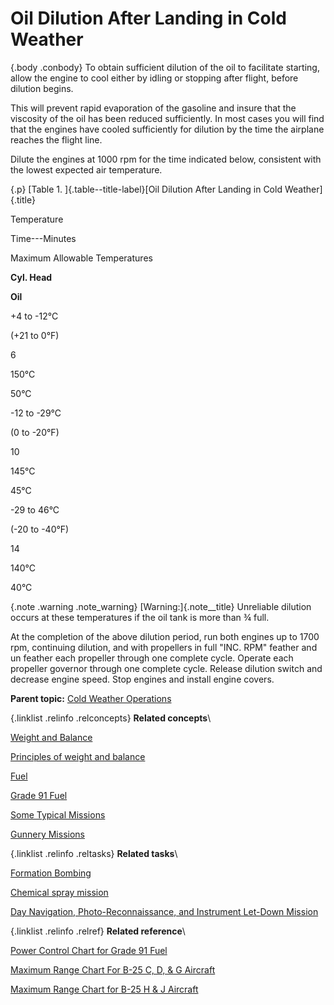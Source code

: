 
Oil Dilution After Landing in Cold Weather
==========================================

 {.body .conbody}
To obtain sufficient dilution of the oil to facilitate starting, allow
the engine to cool either by idling or stopping after flight, before
dilution begins.

This will prevent rapid evaporation of the gasoline and insure that the
viscosity of the oil has been reduced sufficiently. In most cases you
will find that the engines have cooled sufficiently for dilution by the
time the airplane reaches the flight line.

Dilute the engines at 1000 rpm for the time indicated below, consistent
with the lowest expected air temperature.

 {.p}
[Table 1. ]{.table--title-label}[Oil Dilution After Landing in Cold
Weather]{.title}

Temperature




Time---Minutes

Maximum Allowable Temperatures

**Cyl. Head**

**Oil**

+4 to -12°C

(+21 to 0°F)

6

150°C

50°C

-12 to -29°C

(0 to -20°F)

10

145°C

45°C

-29 to 46°C

(-20 to -40°F)

14

140°C

40°C

 {.note .warning .note_warning}
[Warning:]{.note__title} Unreliable dilution occurs at these
temperatures if the oil tank is more than ¾ full.


At the completion of the above dilution period, run both engines up to
1700 rpm, continuing dilution, and with propellers in full \"INC. RPM\"
feather and un feather each propeller through one complete cycle.
Operate each propeller governor through one complete cycle. Release
dilution switch and decrease engine speed. Stop engines and install
engine covers.



**Parent topic:** [Cold Weather
Operations](../topics/cold_weather_operations.md "Cold weather operations bring visions of long arctic nights, glaciers, Eskimos, and stories you have heard of the Far North.")



 {.linklist .relinfo .relconcepts}
**Related concepts**\

<div>

[Weight and
Balance](../topics/WeightAndBalance.md "The day when a pilot flew by guesswork is past. One by one the decisions that were made by intuition, hunches, and guesswork have been taken over by an orderly system based on knowledge and understanding. Invariably this has resulted in greater safety and operating efficiency.")

</div>

<div>

[Principles of weight and
balance](../topics/PrinciplesOfWeightAndBalance.md "Understanding proper balance and the center of gravity of a B-25, and how to correctly determine the total weight and its distribution on board the aircraft.")

</div>

<div>

[Fuel](../topics/fuel.md "Information on the fuel required for the B-25, and how to determine the maximum flight range for the aircraft under different conditions.")

</div>

<div>

[Grade 91
Fuel](../topics/grade_91_fuel.md "With our entry into World War II, and our operations on fighting fronts the length and breadth of the world, it became apparent that we could not produce high-octane fuels quickly enough to meet the demand.")

</div>

<div>

[Some Typical
Missions](../topics/some_typical_missions.md "The types of practice missions you can expect when learning the B-25.")

</div>

<div>

[Gunnery
Missions](../topics/gunnery_missions.md "In this and all ensuing gunnery missions when both ground and water targets are used, extreme care must be exercised to see that the field of fire is clear of other planes.")

</div>


 {.linklist .relinfo .reltasks}
**Related tasks**\

<div>

[Formation
Bombing](../topics/formation_bombing.md "This is a day, 6-ship formation bombing mission.")

</div>

<div>

[Chemical spray
mission](../topics/ChemicalSprayMission.md "Background and expectations on the chemical spray missions.")

</div>

<div>

[Day Navigation, Photo-Reconnaissance, and Instrument Let-Down
Mission](../topics/day_navigation_photo_reconnaissance_and_instrument_let_down_mission.md "How this mission works and what's expected of every crew member.")

</div>


 {.linklist .relinfo .relref}
**Related reference**\

<div>

[Power Control Chart for Grade 91
Fuel](../topics/power_control_chart_for_grade_91_fuel.md "What you can expect when flying the B-25 using Grade 91 fuel.")

</div>

<div>

[Maximum Range Chart For B-25 C, D, & G
Aircraft](../topics/maximum_range_chart_for_b_25_c_d_and_g_aircraft.md "Information on the maximum range for the C, D, and G models of the B-25.")

</div>

<div>

[Maximum Range Chart for B-25 H & J
Aircraft](../topics/maximum_range_chart_for_b_25_h_and_j_aircraft.md "Information on the maximum range for the H and J models of the B-25.")

</div>

